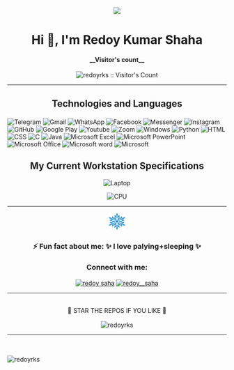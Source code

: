 <div align="center">
<img src="https://3v14en34n4qsadzlwpatrq14-wpengine.netdna-ssl.com/wp-content/uploads/2017/03/woodland_wanderer_dribbble.gif" width="500px" hight"1600px">
</div>

<h1 align="center">Hi 🙏, I'm Redoy Kumar Shaha</h1>

<h4 align="center">__Visitor's count__</h4>

<p align="center"><img src="https://profile-counter.glitch.me/{redoyrks}/count.svg" alt="redoyrks :: Visitor's Count" /></p>

---------------------------------------------------------------------------------------------------------------------------------------------------------------------------------

<h2 align="center">

 Technologies and Languages
</h2>

![Telegram](https://img.shields.io/badge/Telegram-2CA5E0?style=for-the-badge&logo=telegram&logoColor=white)
![Gmail](https://img.shields.io/badge/Gmail-D14836?style=for-the-badge&logo=gmail&logoColor=white)
![WhatsApp](https://img.shields.io/badge/WhatsApp-25D366?style=for-the-badge&logo=whatsapp&logoColor=white)
![Facebook](https://img.shields.io/badge/Facebook-1877F2?style=for-the-badge&logo=facebook&logoColor=white)
![Messenger](https://img.shields.io/badge/Messenger-00B2FF?style=for-the-badge&logo=messenger&logoColor=white)
![Instagram](https://img.shields.io/badge/Instagram-E4405F?style=for-the-badge&logo=instagram&logoColor=white)
![GitHub](https://img.shields.io/badge/-GitHub-181717?style=for-the-badge&logo=github)
![Google Play](https://img.shields.io/badge/Google_Play-414141?style=for-the-badge&logo=google-play&logoColor=white)
![Youtube](https://img.shields.io/badge/YouTube-FF0000?style=for-the-badge&logo=youtube&logoColor=white)
![Zoom](https://img.shields.io/badge/Zoom-2D8CFF?style=for-the-badge&logo=zoom&logoColor=white)
![Windows](https://img.shields.io/badge/Windows-0078D6?style=for-the-badge&logo=windows&logoColor=white)
![Python](https://img.shields.io/badge/Python-3776AB?style=for-the-badge&logo=python&logoColor=white)
![HTML](https://img.shields.io/badge/HTML-239120?style=for-the-badge&logo=html5&logoColor=white)
![CSS](https://img.shields.io/badge/CSS-239120?&style=for-the-badge&logo=css3&logoColor=white)
![C](https://img.shields.io/badge/C-00599C?style=for-the-badge&logo=c&logoColor=white)
![Java](https://img.shields.io/badge/Java-ED8B00?style=for-the-badge&logo=java&logoColor=white)
![Microsoft Excel](https://img.shields.io/badge/Microsoft_Excel-217346?style=for-the-badge&logo=microsoft-excel&logoColor=white)
![Microsoft PowerPoint](https://img.shields.io/badge/Microsoft_PowerPoint-B7472A?style=for-the-badge&logo=microsoft-powerpoint&logoColor=white)
![Microsoft Office](https://img.shields.io/badge/Microsoft_Office-D83B01?style=for-the-badge&logo=microsoft-office&logoColor=white)
![Microsoft word](https://img.shields.io/badge/Microsoft_Word-2B579A?style=for-the-badge&logo=microsoft-word&logoColor=white)
![Microsoft](https://img.shields.io/badge/Microsoft-666666?style=for-the-badge&logo=microsoft&logoColor=white)

<h2 align="center">
My Current Workstation Specifications </h2>

<div align="center">
  
![Laptop](https://img.shields.io/badge/Windows-LENOVO-0078D6?style=for-the-badge&logo=windows&logoColor=white) 
<br>

![CPU](https://img.shields.io/badge/Intel-Core_i5_10th-0071C5?style=for-the-badge&logo=intel&logoColor=white)

</div>

---------------------------------------------------------------------------------------------------------------------------------------------------------------------------------

<div align="center">

  <img align="center" a href='https://archiveprogram.github.com/'><img src='https://raw.githubusercontent.com/acervenky/animated-github-badges/master/assets/acbadge.gif' width='40' height='40'></a>

 ### ⚡️ Fun fact about me: ✨ I love palying+sleeping ✨ 
 
 <h3 align="center">Connect with me:</h3>
<p align="center">
<a href="https://fb.com/redoy saha" target="blank"><img align="center" src="https://raw.githubusercontent.com/rahuldkjain/github-profile-readme-generator/master/src/images/icons/Social/facebook.svg" alt="redoy saha" height="30" width="40" /></a>
<a href="https://instagram.com/redoy__saha" target="blank"><img align="center" src="https://raw.githubusercontent.com/rahuldkjain/github-profile-readme-generator/master/src/images/icons/Social/instagram.svg" alt="redoy__saha" height="30" width="40" /></a>
</p>

---------------------------------------------------------------------------------------------------------------------------------------------------------------------------------

<br> 
🌟 STAR THE REPOS IF YOU LIKE 🌟

<p><img align="center" src="https://github-readme-streak-stats.herokuapp.com/?user=redoyrks&" alt="redoyrks" /></p>

</div>

---------------------------------------------------------------------------------------------------------------------------------------------------------------------------

<br>
<p><img align="center" src="https://github-readme-stats.vercel.app/api/top-langs?username=redoyrks&show_icons=true&locale=en&layout=compact" alt="redoyrks" /></p>




